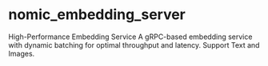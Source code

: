 # nomic_embedding_server
High-Performance Embedding Service A gRPC-based embedding service with dynamic batching for optimal throughput and latency. Support Text and Images.

